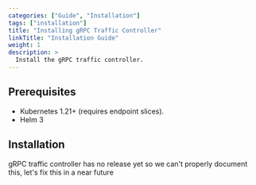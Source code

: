 ```yaml
---
categories: ["Guide", "Installation"]
tags: ["installation"]
title: "Installing gRPC Traffic Controller"
linkTitle: "Installation Guide"
weight: 1
description: >
  Install the gRPC traffic controller.
---
```


## Prerequisites

- Kubernetes 1.21+ (requires endpoint slices).
- Helm 3

## Installation

gRPC traffic controller has no release yet so we can't properly document this, let's fix this in a near future
